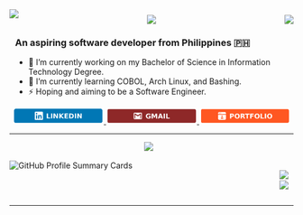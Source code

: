<div style="display: flex; justify-content: space-between; align-items: flex-start; text-align: center;">
    <img src="https://readme-typing-svg.herokuapp.com?font=Oswald&pause=1000&color=BCFF00FF&size=33&center=false&vCenter=true&width=500&height=35&lines=Hey+there!;+I'm+Justine+Bautista;" style="margin-bottom: 10px;" />
     <img align="right" src="https://hits.seeyoufarm.com/api/count/incr/badge.svg?url=https%3A%2F%2Fgithub.com%2FAgustinUno1212%2Fhit-counter" style="margin-top: 10px;" />
    <img align="right" src="https://visitor-badge.laobi.icu/badge?page_id=AgustinUno.AgustinUno" style="margin-top: 10px;" />
</div>
<div style="text-align: left; padding-left: 10px;">
    <h3>An aspiring software developer from Philippines 🇵🇭</h3>
    <ul>
        <li>🔭 I’m currently working on my Bachelor of Science in Information Technology Degree.</li>
        <li>🌱 I’m currently learning COBOL, Arch Linux, and Bashing.</li>
        <li>⚡ Hoping and aiming to be a Software Engineer.</li>
    </ul>
</div>
<div align="center">
  <a href="https://www.linkedin.com/in/justine-lloyd-bautista-666432228" target="_blank">
    <img src="LinkedIn_icon.png" style="width: 32%;  ">
  </a>
  
  <a href="mailto:justinelloydgbautista@gmail.com" target="_blank">
    <img src="Mail_icon.png" alt="Mail" style="width: 32%;">
  </a>
  
  <a href="www.google.com" target="_blank">
    <img src="Port_icon.png" alt="Portfolio" style="width: 32%;">
  </a>
</div>

 <hr/>
 

<p align="center">
  <a href="https://skillicons.dev">
    <img src="https://skillicons.dev/icons?i=git,c,vim,ae,blender,java,ps" style="margin-right: 10px;" />
   
      
   
  </a>
</p>



<div style="display: flex; justify-content: space-between;">
    
  <img src="https://github-readme-activity-graph.vercel.app/graph?username=anuraghazra&hide_title=true&hide_border=false&radius=10&theme=github-compact" alt="GitHub Profile Summary Cards" style="width: 100%;">

  <p align="center">
<a href="https://github.com/anuraghazra/github-readme-stats">
  <img height=189 align="center" src="https://github-readme-stats.vercel.app/api?username=AgustinUno&hide_title=true&&theme=transparent&rank_icon=github&ring_color=FFA500&include_all_commits=true" />
</a>
<a href="https://github.com/anuraghazra/convoychat">
  <img height=189 align="center" src="https://github-readme-stats.vercel.app/api/top-langs?username=AgustinUno&layout=compact&langs_count=8&card_width=320&theme=transparent&size_weight=0&count_weight=1" />
</a>
</p>
</div>




<hr/>

 




